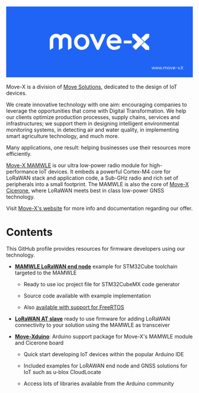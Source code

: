 ![Move-X Cover](/profile/overview_cover.png?raw=true)

Move-X is a division of [Move Solutions](https://www.movesolutions.it/), dedicated to the design of IoT devices. 

We create innovative technology with one aim: encouraging companies to leverage the opportunities that come with Digital Transformation. We help our clients optimize production processes, supply chains, services and infrastructures; we support them in designing intelligent environmental monitoring systems, in detecting air and water quality, in implementing smart agriculture technology, and much more. 

Many applications, one result: helping businesses use their resources more efficiently.

[Move-X MAMWLE](https://www.move-x.it/mamwle-module/) is our ultra low-power radio module for high-performance IoT devices. It embeds a powerful Cortex-M4 core for LoRaWAN stack and application code, a Sub-GHz radio and rich set of peripherals into a small footprint. The MAMWLE is also the core of [Move-X Cicerone](https://www.move-x.it/cicerone-board/), where LoRaWAN meets best in class low-power GNSS technology.

Visit [Move-X's website](https://www.move-x.it/) for more info and documentation regarding our offer.

# Contents

This GitHub profile provides resources for firmware developers using our technology.

* [__MAMWLE LoRaWAN end node__](https://github.com/Move-X/end_node_mamwle) example  for STM32Cube toolchain targeted to the MAMWLE

  * Ready to use ioc project file for STM32CubeMX code generator
  
  * Source code available with example implementation
  
  * Also [available with support for FreeRTOS](https://github.com/Move-X/end_node_freertos_mamwle)

* [__LoRaWAN AT slave__](https://github.com/Move-X/LoRaWAN_AT_Slave) ready to use firmware for adding LoRaWAN connectivity to your solution using the MAMWLE as transceiver

* [__Move-Xduino__](https://github.com/Move-X/Move-Xduino): Arduino support package for Move-X's MAMWLE module and Cicerone board
  
  * Quick start developing IoT devices within the popular Arduino IDE
  
  * Included examples for LoRAWAN end node and GNSS solutions for IoT such as u-blox CloudLocate
  
  * Access lots of libraries available from the Arduino community
